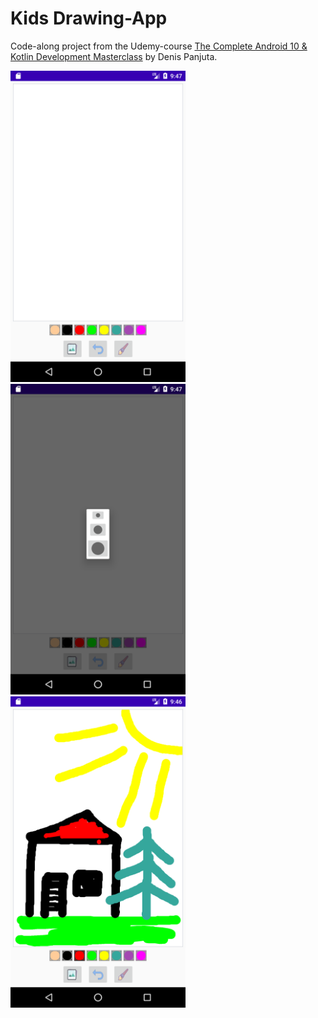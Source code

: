 # Kids Drawing-App

Code-along project from the Udemy-course [The Complete Android 10 & Kotlin Development Masterclass](https://www.udemy.com/course/android-kotlin-developer/) by Denis Panjuta.

<div>
  <img src="./images/image1.png" alt="screenshot 1" width="280" style="margin-right: 0.5rem" /> 
  <img src="./images/image2.png" alt="screenshot 2" width="280" /> 
  <img src="./images/image3.png" alt="screenshot 3" width="280" />
</div>

